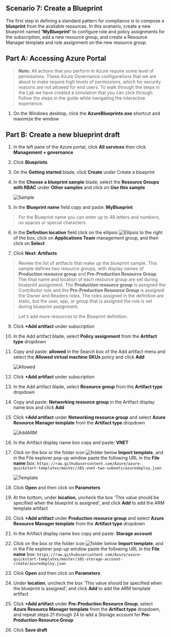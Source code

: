 ﻿## Scenario 7: Create a Blueprint

The first step in defining a standard pattern for compliance is to compose a **blueprint** from the available resources. In this scenario, create a new blueprint named **'MyBlueprint'** to configure role and policy assignments for the subscription, add a new resource group, and create a Resource Manager template and role assignment on the new resource group.

## Part A: Accessing Azure Portal

   > **Note:**  All actions that you perform in Azure require some level of permissions. These Azure Governance configurations that we are about to make require high levels of permissions, which for security reasons are not allowed for end users.
   To walk through the steps in the Lab we have created a simulation that you can click through. Follow the steps in the guide while navigating the interactive experience.

1. On the Windows desktop, click the **AzureBlueprints.exe** shortcut and maximize the window

## Part B: Create a new blueprint draft

1. In the left pane of the Azure portal, click **All services** then click **Management + governance**

1. Click **Blueprints**

1. On the **Getting started** blade, click **Create** under Create a blueprint
  
1. In the **Choose a blueprint sample** blade, select the **Resource Groups with RBAC** under **Other samples** and click on **Use this sample**

    ![Sample](img/Usethis.png)
 
1. In the **Blueprint name** field copy and paste: **MyBlueprint** 

>   For the Blueprint name you can enter up to 48 letters and numbers, no spaces or special characters.

6. In the **Definition location** field click on the ellipsis ![Ellipsis](img/ellipses.png) to the right of the box, click on **Applications Team** management group, and then click on **Select**

1. Click **Next: Artifacts**

>   Review the list of artifacts that make up the blueprint sample. This sample defines two resource groups, with display names of **Production resource group** and **Pre-Production Resource Group**. The final name and location of each resource group are set during blueprint assignment. The **Production resource group** is assigned the Contributor role and the **Pre-Production Resource Group** is assigned the Owner and Readers roles. The roles assigned in the definition are static, but the user, app, or group that is assigned the role is set during blueprint assignment.

> Let's add more resources to the Blueprint definition.

9. Click **+Add artifact** under subscription

1. In the Add artifact blade, select **Policy assignment** from the **Artifact type** dropdown

1. Copy and paste: **allowed** in the Search box of the Add artifact menu and select the **Allowed virtual machine SKUs** policy and click **Add** 

    ![Allowed](img/allowed.png)

12. Click **+Add artifact** under subscription

1. In the Add artifact blade, select **Resource group** from the **Artifact type** dropdown

1. Copy and paste: **Networking resource group** in the Artifact display name box and click **Add**

1. Click **+Add artifact** under **Networking resource group** and select **Azure Resource Manager template** from the **Artifact type** dropdown 

    ![AddARM](img/AddARM.png)

1. In the Artifact display name box copy and paste: **VNET**

1. Click on the box or the folder icon ![folder](img/folder.png) below **Import template**, and in the File explorer pop-up window paste the following URL in the **File name** box: `https://raw.githubusercontent.com/Azure/azure-quickstart-templates/master/101-vnet-two-subnets/azuredeploy.json` 

    ![Template](img/template.png)

18. Click **Open** and then click on **Parameters** 

1. At the bottom, under **location**, uncheck the box 'This value should be specified when the blueprint is assigned', and click **Add** to add the ARM template artifact

1. Click **+Add artifact** under **Production resource group** and select **Azure Resource Manager template** from the **Artifact type** dropdown

1. In the Artifact display name box copy and paste: **Storage account**

1. Click on the box or the folder icon ![folder](img/folder.png) below **Import template**, and in the File explorer pop-up window paste the following URL in the **File name** box: `https://raw.githubusercontent.com/Azure/azure-quickstart-templates/master/101-storage-account-create/azuredeploy.json` 

1. Click **Open** and then click on **Parameters** 

1. Under **location**, uncheck the box 'This value should be specified when the blueprint is assigned', and click **Add** to add the ARM template artifact

1. Click **+Add artifact** under **Pre-Production Resource Group**, select **Azure Resource Manager template** from the **Artifact type** dropdown, and repeat steps 21 through 24 to add a Storage account for **Pre-Production Resource Group**

1. Click **Save draft**
